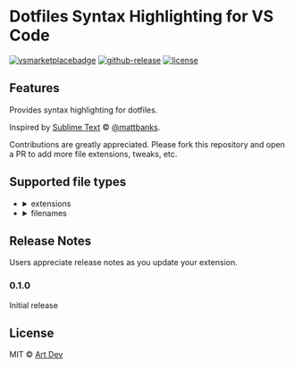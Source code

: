 # Dotfiles Syntax Highlighting for VS Code

[![vsmarketplacebadge](https://flat.badgen.net/vs-marketplace/i/dotiful.dotfiles-syntax-highlighting)](https://marketplace.visualstudio.com/items?itemName=dotiful.dotfiles-syntax-highlighting)
[![github-release](https://flat.badgen.net/github/release/dotiful/vscode-dotfiles-syntax)](https://github.com/dotiful/vscode-dotfiles-syntax/releases/tag/v0.0.1)
[![license](https://flat.badgen.net/github/license/dotiful/vscode-dotfiles-syntax)](https://github.com/dotiful/vscode-dotfiles-syntax/blob/master/LICENSE.md)

## Features

Provides syntax highlighting for dotfiles.

Inspired by [Sublime Text](https://github.com/mattbanks/dotfiles-syntax-highlighting-st2)
© [@mattbanks](https://github.com/mattbanks).

Contributions are greatly appreciated. Please fork this repository and open a
PR to add more file extensions, tweaks, etc.

## Supported file types

- <details>
    <summary>extensions</summary>

    - `ackrc`
    - `aliases`
    - `antigen`
    - `bash`
    - `brew`
    - `cshrc`
    - `curlrc`
    - `dircolors`
    - `editorconfig`
    - `env`
    - `envrc`
    - `exports`
    - `extra`
    - `functions`
    - `gemrc`
    - `git`
    - `gitattributes`
    - `gitconfig`
    - `gitignore`
    - `gitmodules`
    - `hushlogin`
    - `inputrc`
    - `jshintignore`
    - `npmignore`
    - `npmrc`
    - `osx`
    - `packages`
    - `path`
    - `pkginit`
    - `screenrc`
    - `symlink`
    - `wgetrc`
    - `xsessionrc`
    - `zpreztorc`

  </details>

- <details>
    <summary>filenames</summary>

    - `symlink`
    - `zlogin`
    - `zlogout`
    - `zpreztorc`
    - `zprofile`
    - `zshenv`
    - `zshrc`

  </details>

## Release Notes

Users appreciate release notes as you update your extension.

### 0.1.0

Initial release

## License

MIT © [Art Dev](https://github.com/dotiful)
